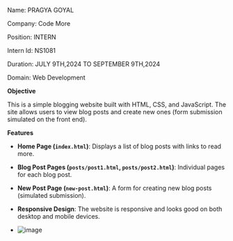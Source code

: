Name: PRAGYA GOYAL

Company: Code More

Position: INTERN

Intern Id: NS1081

Duration: JULY 9TH,2024 TO SEPTEMBER 9TH,2024

Domain: Web Development

**Objective**

This is a simple blogging website built with HTML, CSS, and JavaScript. The site allows users to view blog posts and create new ones (form submission simulated on the front end). 

**Features**

- **Home Page (`index.html`)**: Displays a list of blog posts with links to read more.
- **Blog Post Pages (`posts/post1.html`, `posts/post2.html`)**: Individual pages for each blog post.
- **New Post Page (`new-post.html`)**: A form for creating new blog posts (simulated submission).
- **Responsive Design**: The website is responsive and looks good on both desktop and mobile devices.

- ![image](https://github.com/user-attachments/assets/9c9a95ee-33eb-4742-80ec-4d4201aacdde)

